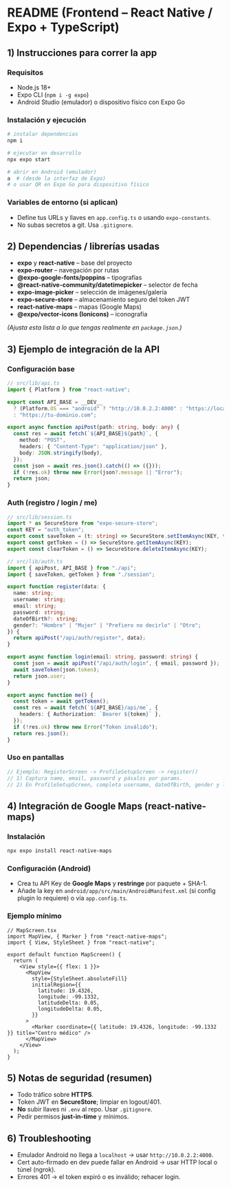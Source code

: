 
# README (Frontend – React Native / Expo + TypeScript)

## 1) Instrucciones para correr la app

### Requisitos
- Node.js 18+
- Expo CLI (`npm i -g expo`)
- Android Studio (emulador) o dispositivo físico con Expo Go

### Instalación y ejecución
```bash
# instalar dependencias
npm i

# ejecutar en desarrollo
npx expo start

# abrir en Android (emulador)
a  # (desde la interfaz de Expo)
# o usar QR en Expo Go para dispositivo físico
````

### Variables de entorno (si aplican)

* Define tus URLs y llaves en `app.config.ts` o usando `expo-constants`.
* No subas secretos a git. Usa `.gitignore`.

## 2) Dependencias / librerías usadas

* **expo** y **react-native** – base del proyecto
* **expo-router** – navegación por rutas
* **@expo-google-fonts/poppins** – tipografías
* **@react-native-community/datetimepicker** – selector de fecha
* **expo-image-picker** – selección de imágenes/galería
* **expo-secure-store** – almacenamiento seguro del token JWT
* **react-native-maps** – mapas (Google Maps)
* **@expo/vector-icons (Ionicons)** – iconografía

*(Ajusta esta lista a lo que tengas realmente en `package.json`.)*

## 3) Ejemplo de integración de la API

### Configuración base

```ts
// src/lib/api.ts
import { Platform } from "react-native";

export const API_BASE = __DEV__
  ? (Platform.OS === "android" ? "http://10.0.2.2:4000" : "https://localhost:4000")
  : "https://tu-dominio.com";

export async function apiPost(path: string, body: any) {
  const res = await fetch(`${API_BASE}${path}`, {
    method: "POST",
    headers: { "Content-Type": "application/json" },
    body: JSON.stringify(body),
  });
  const json = await res.json().catch(() => ({}));
  if (!res.ok) throw new Error(json?.message || "Error");
  return json;
}
```

### Auth (registro / login / me)

```ts
// src/lib/session.ts
import * as SecureStore from "expo-secure-store";
const KEY = "auth_token";
export const saveToken = (t: string) => SecureStore.setItemAsync(KEY, t);
export const getToken = () => SecureStore.getItemAsync(KEY);
export const clearToken = () => SecureStore.deleteItemAsync(KEY);
```

```ts
// src/lib/auth.ts
import { apiPost, API_BASE } from "./api";
import { saveToken, getToken } from "./session";

export function register(data: {
  name: string;
  username: string;
  email: string;
  password: string;
  dateOfBirth?: string;
  gender?: "Hombre" | "Mujer" | "Prefiero no decirlo" | "Otro";
}) {
  return apiPost("/api/auth/register", data);
}

export async function login(email: string, password: string) {
  const json = await apiPost("/api/auth/login", { email, password });
  await saveToken(json.token);
  return json.user;
}

export async function me() {
  const token = await getToken();
  const res = await fetch(`${API_BASE}/api/me`, {
    headers: { Authorization: `Bearer ${token}` },
  });
  if (!res.ok) throw new Error("Token inválido");
  return res.json();
}
```

### Uso en pantallas

```ts
// Ejemplo: RegisterScreen -> ProfileSetupScreen -> register()
// 1) Captura name, email, password y pásalos por params.
// 2) En ProfileSetupScreen, completa username, dateOfBirth, gender y llama a register(data).
```

## 4) Integración de Google Maps (react-native-maps)

### Instalación

```bash
npx expo install react-native-maps
```

### Configuración (Android)

* Crea tu API Key de **Google Maps** y **restringe** por paquete + SHA-1.
* Añade la key en `android/app/src/main/AndroidManifest.xml` (si config plugin lo requiere) o vía `app.config.ts`.

### Ejemplo mínimo

```tsx
// MapScreen.tsx
import MapView, { Marker } from "react-native-maps";
import { View, StyleSheet } from "react-native";

export default function MapScreen() {
  return (
    <View style={{ flex: 1 }}>
      <MapView
        style={StyleSheet.absoluteFill}
        initialRegion={{
          latitude: 19.4326,
          longitude: -99.1332,
          latitudeDelta: 0.05,
          longitudeDelta: 0.05,
        }}
      >
        <Marker coordinate={{ latitude: 19.4326, longitude: -99.1332 }} title="Centro médico" />
      </MapView>
    </View>
  );
}
```

## 5) Notas de seguridad (resumen)

* Todo tráfico sobre **HTTPS**.
* Token JWT en **SecureStore**; limpiar en logout/401.
* **No** subir llaves ni `.env` al repo. Usar `.gitignore`.
* Pedir permisos **just-in-time** y mínimos.

## 6) Troubleshooting

* Emulador Android no llega a `localhost` → usar `http://10.0.2.2:4000`.
* Cert auto-firmado en dev puede fallar en Android → usar HTTP local o túnel (ngrok).
* Errores 401 → el token expiró o es inválido; rehacer login.

```